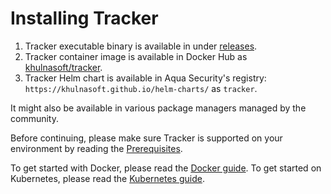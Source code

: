 # Installing Tracker

1. Tracker executable binary is available in under [releases](https://github.com/khulnasoft/tracker/releases).
2. Tracker container image is available in Docker Hub as [khulnasoft/tracker](https://hub.docker.com/r/khulnasoft/tracker).
3. Tracker Helm chart is available in Aqua Security's registry: `https://khulnasoft.github.io/helm-charts/` as `tracker`.

It might also be available in various package managers managed by the community.

Before continuing, please make sure Tracker is supported on your environment by reading the [Prerequisites](./prerequisites.md).

To get started with Docker, please read the [Docker guide](./docker.md).
To get started on Kubernetes, please read the [Kubernetes guide](./kubernetes.md).
